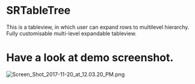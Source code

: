 # SRTableTree
This is a tableview, in which user can expand rows to multilevel hierarchy.
Fully customisable multi-level expandable tableview.





# Have a look at demo screenshot.
![Screen_Shot_2017-11-20_at_12.03.20_PM.png](https://s17.postimg.org/58ae8efkv/Screen_Shot_2017-11-20_at_12.03.20_PM.png)
